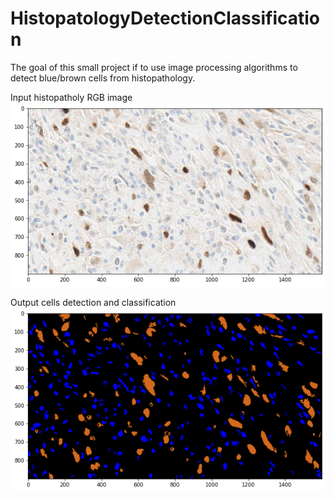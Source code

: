 # HistopatologyDetectionClassification
The goal of this small project if to use image processing algorithms to detect blue/brown cells from histopathology.

Input histopatholy RGB image
![alt text](https://github.com/joks93/HistopatologyDetectionClassification/blob/master/input.png?raw=true)


Output cells detection and classification
![alt text](https://github.com/joks93/HistopatologyDetectionClassification/blob/master/output.png?raw=true)

